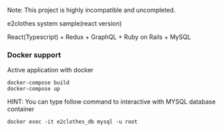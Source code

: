 Note: This project is highly incompatible and uncompleted.

e2clothes system sample(react version)

React(Typescript) + Redux + GraphQL + Ruby on Rails + MySQL

### Docker support 

Active application with docker
``` shell
docker-compose build
docker-compose up
```

HINT: You can type follow command to interactive with MYSQL database container
``` shell
docker exec -it e2clothes_db mysql -u root
```
